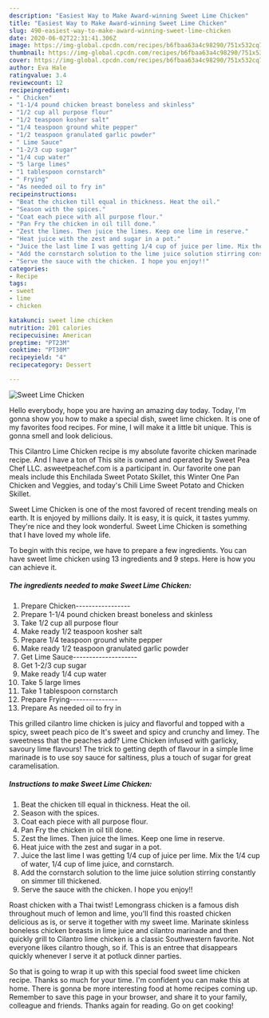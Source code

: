 ```yaml
---
description: "Easiest Way to Make Award-winning Sweet Lime Chicken"
title: "Easiest Way to Make Award-winning Sweet Lime Chicken"
slug: 490-easiest-way-to-make-award-winning-sweet-lime-chicken
date: 2020-06-02T22:31:41.306Z
image: https://img-global.cpcdn.com/recipes/b6fbaa63a4c98290/751x532cq70/sweet-lime-chicken-recipe-main-photo.jpg
thumbnail: https://img-global.cpcdn.com/recipes/b6fbaa63a4c98290/751x532cq70/sweet-lime-chicken-recipe-main-photo.jpg
cover: https://img-global.cpcdn.com/recipes/b6fbaa63a4c98290/751x532cq70/sweet-lime-chicken-recipe-main-photo.jpg
author: Eva Hale
ratingvalue: 3.4
reviewcount: 12
recipeingredient:
- " Chicken"
- "1-1/4 pound chicken breast boneless and skinless"
- "1/2 cup all purpose flour"
- "1/2 teaspoon kosher salt"
- "1/4 teaspoon ground white pepper"
- "1/2 teaspoon granulated garlic powder"
- " Lime Sauce"
- "1-2/3 cup sugar"
- "1/4 cup water"
- "5 large limes"
- "1 tablespoon cornstarch"
- " Frying"
- "As needed oil to fry in"
recipeinstructions:
- "Beat the chicken till equal in thickness. Heat the oil."
- "Season with the spices."
- "Coat each piece with all purpose flour."
- "Pan Fry the chicken in oil till done."
- "Zest the limes. Then juice the limes. Keep one lime in reserve."
- "Heat juice with the zest and sugar in a pot."
- "Juice the last lime I was getting 1/4 cup of juice per lime. Mix the 1/4 cup of water, 1/4 cup of lime juice, and cornstarch."
- "Add the cornstarch solution to the lime juice solution stirring constantly on simmer till thickened."
- "Serve the sauce with the chicken. I hope you enjoy!!"
categories:
- Recipe
tags:
- sweet
- lime
- chicken

katakunci: sweet lime chicken 
nutrition: 201 calories
recipecuisine: American
preptime: "PT23M"
cooktime: "PT30M"
recipeyield: "4"
recipecategory: Dessert

---
```



![Sweet Lime Chicken](https://img-global.cpcdn.com/recipes/b6fbaa63a4c98290/751x532cq70/sweet-lime-chicken-recipe-main-photo.jpg)

Hello everybody, hope you are having an amazing day today. Today, I'm gonna show you how to make a special dish, sweet lime chicken. It is one of my favorites food recipes. For mine, I will make it a little bit unique. This is gonna smell and look delicious.

This Cilantro Lime Chicken recipe is my absolute favorite chicken marinade recipe. And I have a ton of This site is owned and operated by Sweet Pea Chef LLC. asweetpeachef.com is a participant in. Our favorite one pan meals include this Enchilada Sweet Potato Skillet, this Winter One Pan Chicken and Veggies, and today&#39;s Chili Lime Sweet Potato and Chicken Skillet.

Sweet Lime Chicken is one of the most favored of recent trending meals on earth. It is enjoyed by millions daily. It is easy, it is quick, it tastes yummy. They're nice and they look wonderful. Sweet Lime Chicken is something that I have loved my whole life.


To begin with this recipe, we have to prepare a few ingredients. You can have sweet lime chicken using 13 ingredients and 9 steps. Here is how you can achieve it.

<!--inarticleads1-->

##### The ingredients needed to make Sweet Lime Chicken:

1. Prepare  Chicken-----------------
1. Prepare 1-1/4 pound chicken breast boneless and skinless
1. Take 1/2 cup all purpose flour
1. Make ready 1/2 teaspoon kosher salt
1. Prepare 1/4 teaspoon ground white pepper
1. Make ready 1/2 teaspoon granulated garlic powder
1. Get  Lime Sauce--------------------
1. Get 1-2/3 cup sugar
1. Make ready 1/4 cup water
1. Take 5 large limes
1. Take 1 tablespoon cornstarch
1. Prepare  Frying---------------
1. Prepare As needed oil to fry in


This grilled cilantro lime chicken is juicy and flavorful and topped with a spicy, sweet peach pico de It&#39;s sweet and spicy and crunchy and limey. The sweetness that the peaches add? Lime Chicken infused with garlicky, savoury lime flavours! The trick to getting depth of flavour in a simple lime marinade is to use soy sauce for saltiness, plus a touch of sugar for great caramelisation. 

<!--inarticleads2-->

##### Instructions to make Sweet Lime Chicken:

1. Beat the chicken till equal in thickness. Heat the oil.
1. Season with the spices.
1. Coat each piece with all purpose flour.
1. Pan Fry the chicken in oil till done.
1. Zest the limes. Then juice the limes. Keep one lime in reserve.
1. Heat juice with the zest and sugar in a pot.
1. Juice the last lime I was getting 1/4 cup of juice per lime. Mix the 1/4 cup of water, 1/4 cup of lime juice, and cornstarch.
1. Add the cornstarch solution to the lime juice solution stirring constantly on simmer till thickened.
1. Serve the sauce with the chicken. I hope you enjoy!!


Roast chicken with a Thai twist! Lemongrass chicken is a famous dish throughout much of lemon and lime, you&#39;ll find this roasted chicken delicious as is, or serve it together with my sweet lime. Marinate skinless boneless chicken breasts in lime juice and cilantro marinade and then quickly grill to Cilantro lime chicken is a classic Southwestern favorite. Not everyone likes cilantro though, so if. This is an entree that disappears quickly whenever I serve it at potluck dinner parties. 

So that is going to wrap it up with this special food sweet lime chicken recipe. Thanks so much for your time. I'm confident you can make this at home. There is gonna be more interesting food at home recipes coming up. Remember to save this page in your browser, and share it to your family, colleague and friends. Thanks again for reading. Go on get cooking!
